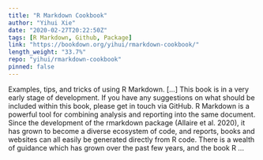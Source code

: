 ```yaml
---
title: "R Markdown Cookbook"
author: "Yihui Xie"
date: "2020-02-27T20:22:50Z"
tags: [R Markdown, Github, Package]
link: "https://bookdown.org/yihui/rmarkdown-cookbook/"
length_weight: "33.7%"
repo: "yihui/rmarkdown-cookbook"
pinned: false
---
```


Examples, tips, and tricks of using R Markdown. [...] This book is in a very early stage of development. If you have any suggestions on what should be included within this book, please get in touch via GitHub. R Markdown is a powerful tool for combining analysis and reporting into the same document. Since the development of the rmarkdown package (Allaire et al. 2020), it has grown to become a diverse ecosystem of code, and reports, books and websites can all easily be generated directly from R code. There is a wealth of guidance which has grown over the past few years, and the book R ...
